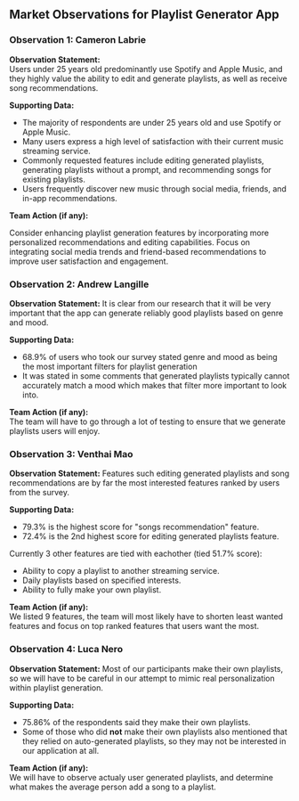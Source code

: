 ## Market Observations for Playlist Generator App

### Observation 1: Cameron Labrie
**Observation Statement:**  
Users under 25 years old predominantly use Spotify and Apple Music, and they highly value the ability to edit and generate playlists, as well as receive song recommendations.

**Supporting Data:**  
- The majority of respondents are under 25 years old and use Spotify or Apple Music.
- Many users express a high level of satisfaction with their current music streaming service.
- Commonly requested features include editing generated playlists, generating playlists without a prompt, and recommending songs for existing playlists.
- Users frequently discover new music through social media, friends, and in-app recommendations.

**Team Action (if any):**  

Consider enhancing playlist generation features by incorporating more personalized recommendations and editing capabilities. Focus on integrating social media trends and friend-based recommendations to improve user satisfaction and engagement.

### Observation 2: Andrew Langille
**Observation Statement:**
It is clear from our research that it will be very important that the app can generate reliably good playlists based on genre and mood.

**Supporting Data:**  
- 68.9% of users who took our survey stated genre and mood as being the most important filters for playlist generation
- It was stated in some comments that generated playlists typically cannot accurately match a mood which makes that filter more important to look into.

**Team Action (if any):**  
The team will have to go through a lot of testing to ensure that we generate playlists users will enjoy.

### Observation 3: Venthai Mao
**Observation Statement:**
Features such editing generated playlists and song recommendations are by far the most interested features ranked by users from the survey.

**Supporting Data:**  
- 79.3% is the highest score for "songs recommendation" feature.
- 72.4% is the 2nd highest score for editing generated playlists feature.

Currently 3 other features are tied with eachother (tied 51.7% score): 
- Ability to copy a playlist to another streaming service.
- Daily playlists based on specified interests.
- Ability to fully make your own playlist.

**Team Action (if any):**  
We listed 9 features, the team will most likely have to shorten least wanted features and focus on top ranked features that users want the most.


### Observation 4: Luca Nero
**Observation Statement:**
Most of our participants make their own playlists, so we will have to be careful in our attempt to mimic real personalization within playlist generation.

**Supporting Data:**  
- 75.86% of the respondents said they make their own playlists.
- Some of those who did **not** make their own playlists also mentioned that they relied on auto-generated playlists, so they may not be interested in our application at all.

**Team Action (if any):**  
We will have to observe actualy user generated playlists, and determine what makes the average person add a song to a playlist.
